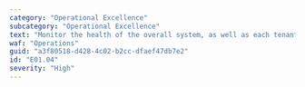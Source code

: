 ```yaml
---
category: "Operational Excellence"
subcategory: "Operational Excellence"
text: "Monitor the health of the overall system, as well as each tenant."
waf: "Operations"
guid: "a3f80518-d428-4c02-b2cc-dfaef47db7e2"
id: "E01.04"
severity: "High"
---
```

